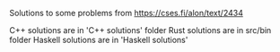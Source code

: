 Solutions to some problems from https://cses.fi/alon/text/2434

C++ solutions are in 'C++ solutions' folder
Rust solutions are in src/bin folder
Haskell solutions are in 'Haskell solutions'
